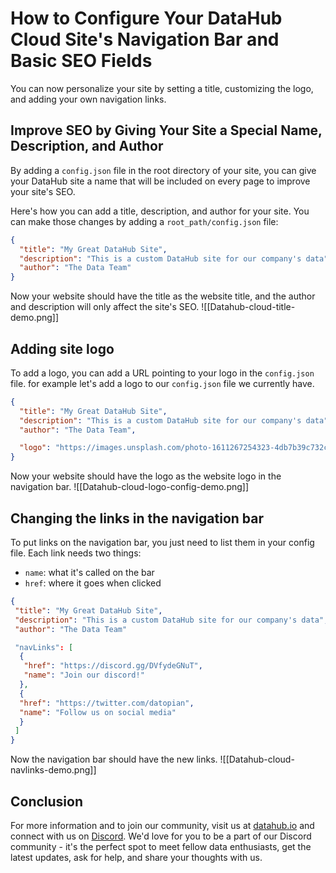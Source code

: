 # How to Configure Your DataHub Cloud Site's Navigation Bar and Basic SEO Fields

You can now personalize your site by setting a title, customizing the logo, and adding your own navigation links.

## Improve SEO by Giving Your Site a Special Name, Description, and Author

By adding a `config.json` file in the root directory of your site, you can give your DataHub site a name that will be included on every page to improve your site's SEO.

Here's how you can add a title, description, and author for your site. You can make those changes by adding a `root_path/config.json` file:

```json
{
  "title": "My Great DataHub Site",
  "description": "This is a custom DataHub site for our company's data",
  "author": "The Data Team"
}
```

Now your website should have the title as the website title, and the author and description will only affect the site's SEO.
![[Datahub-cloud-title-demo.png]]

## Adding site logo

To add a logo, you can add a URL pointing to your logo in the `config.json` file. for example let's add a logo to our `config.json` file we currently have.

```json
{
  "title": "My Great DataHub Site",
  "description": "This is a custom DataHub site for our company's data",
  "author": "The Data Team",

  "logo": "https://images.unsplash.com/photo-1611267254323-4db7b39c732c?q=80&w=2848&auto=format&fit=crop&ixlib=rb-4.0.3&ixid=M3wxMjA3fDB8MHxwaG90by1wYWdlfHx8fGVufDB8fHx8fA%3D%3D"
}
```

Now your website should have the logo as the website logo in the navigation bar.
![[Datahub-cloud-logo-config-demo.png]]

## Changing the links in the navigation bar

To put links on the navigation bar, you just need to list them in your config file. Each link needs two things:

- `name`: what it's called on the bar
- `href`: where it goes when clicked

```json
{
 "title": "My Great DataHub Site",
 "description": "This is a custom DataHub site for our company's data",
 "author": "The Data Team"

 "navLinks": [
  {
   "href": "https://discord.gg/DVfydeGNuT",
   "name": "Join our discord!"
  }, 
  {
  "href": "https://twitter.com/datopian",
  "name": "Follow us on social media"
  }
 ]
}
```

Now the navigation bar should have the new links.
![[Datahub-cloud-navlinks-demo.png]]

## Conclusion
For more information and to join our community, visit us at [datahub.io](datahub.io) and connect with us on [Discord](https://discord.gg/DVfydeGNuT). We'd love for you to be a part of our Discord community - it's the perfect spot to meet fellow data enthusiasts, get the latest updates, ask for help, and share your thoughts with us.

